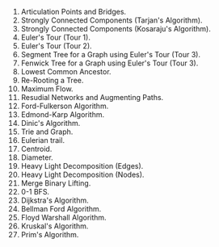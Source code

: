 1. Articulation Points and Bridges.
2. Strongly Connected Components (Tarjan's Algorithm).
3. Strongly Connected Components (Kosaraju's Algorithm).
4. Euler's Tour (Tour 1).
5. Euler's Tour (Tour 2).
8. Segment Tree for a Graph using Euler's Tour (Tour 3).
9. Fenwick Tree for a Graph using Euler's Tour (Tour 3).
10. Lowest Common Ancestor.
11. Re-Rooting a Tree.
12. Maximum Flow.
13. Resudial Networks and Augmenting Paths.
14. Ford-Fulkerson Algorithm.
15. Edmond-Karp Algorithm.
16. Dinic's Algorithm.
17. Trie and Graph.
18. Eulerian trail.
19. Centroid.
20. Diameter.
21. Heavy Light Decomposition (Edges).
22. Heavy Light Decomposition (Nodes).
23. Merge Binary Lifting.
24. 0-1 BFS.
25. Dijkstra's Algorithm.
26. Bellman Ford Algorithm.
27. Floyd Warshall Algorithm.
28. Kruskal's Algorithm.
29. Prim's Algorithm.
